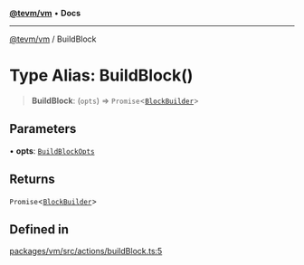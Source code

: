 [**@tevm/vm**](../README.md) • **Docs**

***

[@tevm/vm](../globals.md) / BuildBlock

# Type Alias: BuildBlock()

> **BuildBlock**: (`opts`) => `Promise`\<[`BlockBuilder`](../classes/BlockBuilder.md)\>

## Parameters

• **opts**: [`BuildBlockOpts`](../interfaces/BuildBlockOpts.md)

## Returns

`Promise`\<[`BlockBuilder`](../classes/BlockBuilder.md)\>

## Defined in

[packages/vm/src/actions/buildBlock.ts:5](https://github.com/evmts/tevm-monorepo/blob/main/packages/vm/src/actions/buildBlock.ts#L5)
